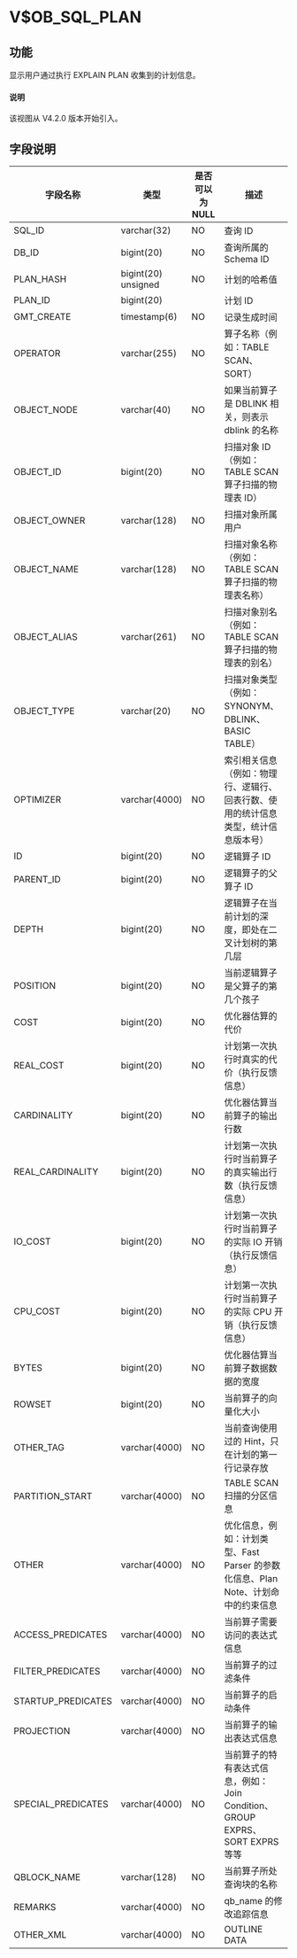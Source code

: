 # V$OB_SQL_PLAN

## 功能

显示用户通过执行 EXPLAIN PLAN 收集到的计划信息。

<main id="notice" type='explain'>
  <h4>说明</h4>
  <p>该视图从 V4.2.0 版本开始引入。</p>
</main>

## 字段说明

| 字段名称 | 类型 | 是否可以为 NULL | 描述 |
| --- | --- | --- | --- |
| SQL_ID    | varchar(32)         | NO | 查询 ID |
| DB_ID     | bigint(20)          | NO | 查询所属的 Schema ID |
| PLAN_HASH  | bigint(20) unsigned | NO | 计划的哈希值 |
| PLAN_ID         | bigint(20)          |  | 计划 ID |
| GMT_CREATE   | timestamp(6)        | NO | 记录生成时间 |
| OPERATOR     | varchar(255)        | NO | 算子名称（例如：TABLE SCAN、SORT） |
| OBJECT_NODE    | varchar(40)         | NO | 如果当前算子是 DBLINK 相关，则表示 dblink 的名称 |
| OBJECT_ID         | bigint(20)          | NO | 扫描对象 ID（例如：TABLE SCAN 算子扫描的物理表 ID） |
| OBJECT_OWNER    | varchar(128)        | NO | 扫描对象所属用户 |
| OBJECT_NAME    | varchar(128)        | NO | 扫描对象名称（例如：TABLE SCAN 算子扫描的物理表名称） |
| OBJECT_ALIAS    | varchar(261)        | NO | 扫描对象别名（例如：TABLE SCAN 算子扫描的物理表的别名） |
| OBJECT_TYPE    | varchar(20)         | NO | 扫描对象类型（例如：SYNONYM、DBLINK、BASIC TABLE） |
| OPTIMIZER     | varchar(4000)       | NO | 索引相关信息（例如：物理行、逻辑行、回表行数、使用的统计信息类型，统计信息版本号） |
| ID     | bigint(20)          | NO | 逻辑算子 ID |
| PARENT_ID     | bigint(20)          | NO | 逻辑算子的父算子 ID |
| DEPTH     | bigint(20)          | NO | 逻辑算子在当前计划的深度，即处在二叉计划树的第几层 |
| POSITION     | bigint(20)          | NO | 当前逻辑算子是父算子的第几个孩子 |
| COST     | bigint(20)          | NO | 优化器估算的代价 |
| REAL_COST | bigint(20)   | NO | 计划第一次执行时真实的代价（执行反馈信息） |
| CARDINALITY    | bigint(20)          | NO | 优化器估算当前算子的输出行数 |
| REAL_CARDINALITY    | bigint(20)          | NO | 计划第一次执行时当前算子的真实输出行数（执行反馈信息） |
| IO_COST    | bigint(20)          | NO | 计划第一次执行时当前算子的实际 IO 开销（执行反馈信息） |
| CPU_COST    | bigint(20)          | NO | 计划第一次执行时当前算子的实际 CPU 开销（执行反馈信息） |
| BYTES     | bigint(20)          | NO | 优化器估算当前算子数据数据的宽度 |
| ROWSET | bigint(20)          | NO | 当前算子的向量化大小 |
| OTHER_TAG     | varchar(4000)       | NO | 当前查询使用过的 Hint，只在计划的第一行记录存放 |
| PARTITION_START  | varchar(4000)       | NO | TABLE SCAN 扫描的分区信息 |
| OTHER     | varchar(4000)       | NO | 优化信息，例如：计划类型、Fast Parser 的参数化信息、Plan Note、计划命中的约束信息 |
| ACCESS_PREDICATES | varchar(4000)       | NO | 当前算子需要访问的表达式信息 |
| FILTER_PREDICATES | varchar(4000)       | NO | 当前算子的过滤条件 |
| STARTUP_PREDICATES | varchar(4000)    | NO | 当前算子的启动条件 |
| PROJECTION   | varchar(4000)       | NO | 当前算子的输出表达式信息 |
| SPECIAL_PREDICATES | varchar(4000)   | NO | 当前算子的特有表达式信息，例如：Join Condition、GROUP EXPRS、SORT EXPRS 等等 |
| QBLOCK_NAME   | varchar(128)       | NO | 当前算子所处查询块的名称 |
| REMARKS    | varchar(4000)       | NO | qb_name 的修改追踪信息 |
| OTHER_XML    | varchar(4000)         | NO | OUTLINE DATA |
